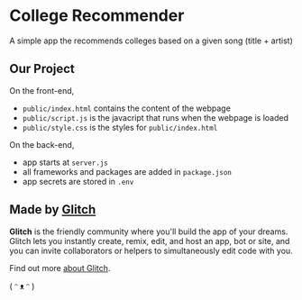 # College Recommender

A simple app the recommends colleges based on a given song (title + artist)


## Our Project

On the front-end,

- `public/index.html` contains the content of the webpage
- `public/script.js` is the javacript that runs when the webpage is loaded
- `public/style.css` is the styles for `public/index.html`

On the back-end,

- app starts at `server.js`
- all frameworks and packages are added in `package.json`
- app secrets are stored in `.env` 

## Made by [Glitch](https://glitch.com/)

**Glitch** is the friendly community where you'll build the app of your dreams. Glitch lets you instantly create, remix, edit, and host an app, bot or site, and you can invite collaborators or helpers to simultaneously edit code with you.

Find out more [about Glitch](https://glitch.com/about).

( ᵔ ᴥ ᵔ )